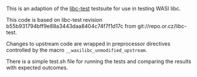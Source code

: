 This is an adaption of the [libc-test] testsuite for use in testing
WASI libc.

This code is based on libc-test revision
b55b931794bff9e88a3443daa8404c74f7f1d17c from
git://repo.or.cz/libc-test.

Changes to upstream code are wrapped in preprocessor directives controlled
by the macro `__wasilibc_unmodified_upstream`.

There is a simple test.sh file for running the tests and comparing
the results with expected outcomes.

[libc-test]: https://wiki.musl-libc.org/libc-test.html
